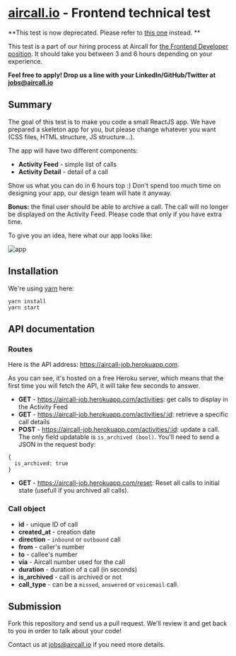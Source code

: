 # [aircall.io](https://aircall.io) - Frontend technical test

**This test is now deprecated. Please refer to [this one](https://github.com/aircall/frontend-hiring-test/blob/master/README.md) instead. **

This test is a part of our hiring process at Aircall for [the Frontend Developer position](https://jobs.lever.co/aircall/c0fdd41e-a2a1-408d-ad08-890153518587). It should take you between 3 and 6 hours depending on your experience.

**Feel free to apply! Drop us a line with your LinkedIn/GitHub/Twitter at jobs@aircall.io**

## Summary

The goal of this test is to make you code a small ReactJS app. We have prepared a skeleton app for you, but please change whatever you want (CSS files, HTML structure, JS structure...).

The app will have two different components:
- **Activity Feed** - simple list of calls
- **Activity Detail** - detail of a call

Show us what you can do in 6 hours top :) Don't spend too much time on designing your app, our design team will hate it anyway.

**Bonus:** the final user should be able to archive a call. The call will no longer be displayed on the Activity Feed. Please code that only if you have extra time.


To give you an idea, here what our app looks like:


![app](https://user-images.githubusercontent.com/630714/29357034-763d7216-8276-11e7-8bcb-e77d9645dfcc.png)

## Installation

We're using [yarn](https://yarnpkg.com) here:

```
yarn install
yarn start
```

## API documentation

### Routes

Here is the API address: https://aircall-job.herokuapp.com.

As you can see, it's hosted on a free Heroku server, which means that the first time you will fetch the API, it will take few seconds to answer.

- **GET** - https://aircall-job.herokuapp.com/activities: get calls to display in the Activity Feed
- **GET** - https://aircall-job.herokuapp.com/activities/:id: retrieve a specific call details
- **POST** - https://aircall-job.herokuapp.com/activities/:id: update a call. The only field updatable is `is_archived (bool)`. You'll need to send a JSON in the request body:
```
{
  is_archived: true
}
```
- **GET** - https://aircall-job.herokuapp.com/reset: Reset all calls to initial state (usefull if you archived all calls).

### Call object

- **id** - unique ID of call
- **created_at** - creation date
- **direction** - `inbound` or `outbound` call
- **from** - caller's number
- **to** - callee's number
- **via** - Aircall number used for the call
- **duration** - duration of a call (in seconds)
- **is_archived** - call is archived or not
- **call_type** - can be a `missed`, `answered` or `voicemail` call.



## Submission

Fork this repository and send us a pull request. We'll review it and get back to you in order to talk about your code!

Contact us at jobs@aircall.io if you need more details.
